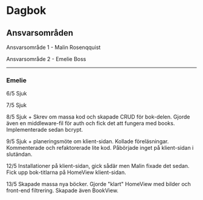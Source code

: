 # Dagbok

## Ansvarsområden

Ansvarsområde 1 - Malin Rosenqquist

Ansvarsområde 2 - Emelie Boss

---
### Emelie

6/5 Sjuk

7/5 Sjuk

8/5 Sjuk + Skrev om massa kod och skapade CRUD för bok-delen. Gjorde även en middleware-fil för auth och fick det att fungera med books. Implementerade sedan bcrypt.

9/5 Sjuk + planeringsmöte om klient-sidan. Kollade föreläsningar. Kommenterade och refaktorerade lite kod. Påbörjade inget på klient-sidan i slutändan.

12/5 Installationer på klient-sidan, gick sådär men Malin fixade det sedan. Fick upp bok-titlarna på HomeView klient-sidan.

13/5 Skapade massa nya böcker. Gjorde "klart" HomeView med bilder och front-end filtrering. Skapade även BookView.